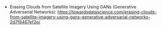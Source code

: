 * Erasing Clouds from Satellite Imagery Using GANs (Generative Adversarial Networks): https://towardsdatascience.com/erasing-clouds-from-satellite-imagery-using-gans-generative-adversarial-networks-2d7f8467ef2e/

  
